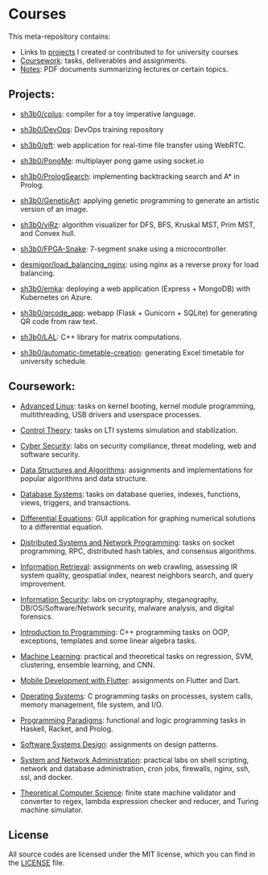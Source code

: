 # Courses

This meta-repository contains:

- Links to [projects](#Projects) I created or contributed to for university courses
- [Coursework](#Coursework): tasks, deliverables and assignments.
- [Notes](./Notes): PDF documents summarizing lectures or certain topics.



## **Projects:**

- [sh3b0/cplus](https://github.com/Sh3B0/cplus): compiler for a toy imperative language.

- [sh3b0/DevOps](https://github.com/Sh3B0/DevOps): DevOps training repository

- [sh3b0/pft](https://github.com/Sh3B0/pft): web application for real-time file transfer using WebRTC.

- [sh3b0/PongMe](https://github.com/sh3b0/PongMe): multiplayer pong game using socket.io

- [sh3b0/PrologSearch](https://github.com/Sh3B0/PrologSearch): implementing backtracking search and A* in Prolog. 

- [sh3b0/GeneticArt](https://github.com/Sh3B0/GeneticArt): applying genetic programming to generate an artistic version of an image.

- [sh3b0/viRz](https://github.com/sh3b0/viRz): algorithm visualizer for DFS, BFS, Kruskal MST, Prim MST, and Convex hull.

- [sh3b0/FPGA-Snake](https://github.com/Sh3B0/FPGA-Snake): 7-segment snake using a microcontroller.

- [desmigor/load_balancing_nginx](https://github.com/desmigor/load_balancing_nginx): using nginx as a reverse proxy for load balancing.

- [sh3b0/emka](https://github.com/sh3b0/emka): deploying a web application (Express + MongoDB) with Kubernetes on Azure.

- [sh3b0/qrcode_app](https://github.com/sh3b0/qrcode_app): webapp (Flask + Gunicorn + SQLite) for generating QR code from raw text.

- [sh3b0/LAL](./LAL): C++ library for matrix computations.

- [sh3b0/automatic-timetable-creation](https://github.com/sh3b0/automatic-timetable-creation): generating Excel timetable for university schedule.

  

## Coursework:

- [Advanced Linux](./Coursework/Advanced%20Linux): tasks on kernel booting, kernel module programming, multithreading, USB drivers and userspace processes.

- [Control Theory](./Coursework/Control%20Theory): tasks on LTI systems simulation and stabilization.

- [Cyber Security](./Coursework/Cyber%20Security): labs on security compliance, threat modeling, web and software security.

- [Data Structures and Algorithms](./Coursework/Data%20Structures%20and%20Algorithms): assignments and implementations for popular algorithms and data structure.

- [Database Systems](./Coursework/Database%20Systems): tasks on database queries, indexes, functions, views, triggers, and transactions.

- [Differential Equations](./Coursework/Differential%20Equations): GUI application for graphing numerical solutions to a differential equation.

- [Distributed Systems and Network Programming](./Coursework/Distributed%20Systems%20and%20Network%20Programming): tasks on socket programming, RPC, distributed hash tables, and consensus algorithms.

- [Information Retrieval](./Coursework/Information%20Retrieval): assignments on web crawling, assessing IR system quality, geospatial index, nearest neighbors search, and query improvement.

- [Information Security](./Coursework/Information%20Security): labs on cryptography, steganography, DB/OS/Software/Network security, malware analysis, and digital forensics.

- [Introduction to Programming](./Coursework/Introduction%20to%20Programming): C++ programming tasks on OOP, exceptions, templates and some linear algebra tasks.

- [Machine Learning](./Coursework/Machine%20Learning): practical and theoretical tasks on regression, SVM, clustering, ensemble learning, and CNN.

- [Mobile Development with Flutter](./Coursework/Mobile%20Development%20with%20Flutter): assignments on Flutter and Dart.

- [Operating Systems](./Coursework/Operating%20Systems): C programming tasks on processes, system calls, memory management, file system, and I/O.

- [Programming Paradigms](./Coursework/Programming%20Paradigms): functional and logic programming tasks in Haskell, Racket, and Prolog.

- [Software Systems Design](./Coursework/Software%20Systems%20Design): assignments on design patterns.

- [System and Network Administration](./Coursework/System%20and%20Network%20Administration): practical labs on shell scripting, network and database administration, cron jobs, firewalls, nginx, ssh, ssl, and docker.

- [Theoretical Computer Science](./Coursework/Theoretical%20Computer%20Science): finite state machine validator and converter to regex, lambda expression checker and reducer, and Turing machine simulator.

  

## License

All source codes are licensed under the MIT license, which you can find in the [LICENSE](./LICENSE) file.

